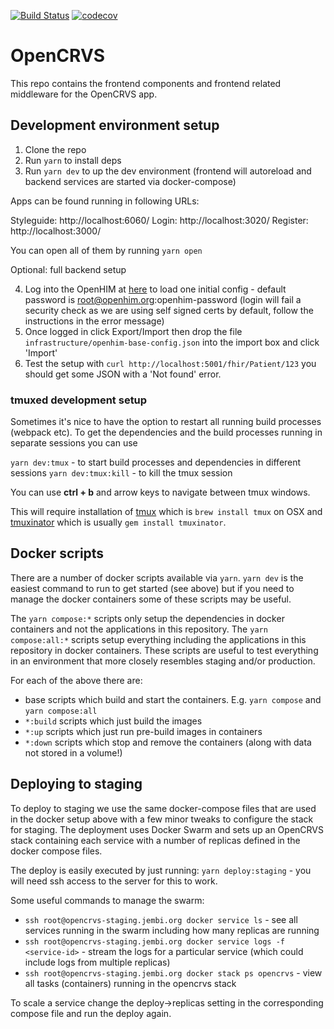 [![Build Status](https://travis-ci.com/jembi/OpenCRVS.svg?token=VAkt1HxiHGcBsXWJ7mWy&branch=master)](https://travis-ci.com/jembi/OpenCRVS) [![codecov](https://codecov.io/gh/jembi/OpenCRVS/branch/master/graph/badge.svg?token=ZDi55WmcbB)](https://codecov.io/gh/jembi/OpenCRVS)

# OpenCRVS

This repo contains the frontend components and frontend related middleware for the OpenCRVS app.

## Development environment setup

1. Clone the repo
2. Run `yarn` to install deps
3. Run `yarn dev` to up the dev environment (frontend will autoreload and backend services are started via docker-compose)

Apps can be found running in following URLs:

Styleguide: http://localhost:6060/
Login: http://localhost:3020/
Register: http://localhost:3000/

You can open all of them by running `yarn open`

Optional: full backend setup

4. Log into the OpenHIM at [here](http://localhost:8888) to load one initial config - default password is root@openhim.org:openhim-password (login will fail a security check as we are using self signed certs by default, follow the instructions in the error message)
5. Once logged in click Export/Import then drop the file `infrastructure/openhim-base-config.json` into the import box and click 'Import'
6. Test the setup with `curl http://localhost:5001/fhir/Patient/123` you should get some JSON with a 'Not found' error.

### tmuxed development setup

Sometimes it's nice to have the option to restart all running build processes (webpack etc). To get the dependencies and the build processes running in separate sessions you can use

`yarn dev:tmux` - to start build processes and dependencies in different sessions
`yarn dev:tmux:kill` - to kill the tmux session

You can use **ctrl + b** and arrow keys to navigate between tmux windows.

This will require installation of [tmux](https://github.com/tmux/tmux/wiki) which is `brew install tmux` on OSX and [tmuxinator](https://github.com/tmuxinator/tmuxinator) which is usually `gem install tmuxinator`.


## Docker scripts

There are a number of docker scripts available via `yarn`. `yarn dev` is the easiest command to run to get started (see above) but if you need to manage the docker containers some of these scripts may be useful.

The `yarn compose:*` scripts only setup the dependencies in docker containers and not the applications in this repository. The `yarn compose:all:*` scripts setup everything including the applications in this repository in docker containers. These scripts are useful to test everything in an environment that more closely resembles staging and/or production.

For each of the above there are:
  * base scripts which build and start the containers. E.g. `yarn compose` and `yarn compose:all`
  * `*:build` scripts which just build the images
  * `*:up` scripts which just run pre-build images in containers
  * `*:down` scripts which stop and remove the containers (along with data not stored in a volume!)

## Deploying to staging

To deploy to staging we use the same docker-compose files that are used in the docker setup above with a few minor tweaks to configure the stack for staging. The deployment uses Docker Swarm and sets up an OpenCRVS stack containing each service with a number of replicas defined in the docker compose files.

The deploy is easily executed by just running: `yarn deploy:staging` - you will need ssh access to the server for this to work.

Some useful commands to manage the swarm:
  * `ssh root@opencrvs-staging.jembi.org docker service ls` - see all services running in the swarm including how many replicas are running
  * `ssh root@opencrvs-staging.jembi.org docker service logs -f <service-id>` - stream the logs for a particular service (which could include logs from multiple replicas)
  * `ssh root@opencrvs-staging.jembi.org docker stack ps opencrvs` - view all tasks (containers) running in the opencrvs stack

To scale a service change the deploy->replicas setting in the corresponding compose file and run the deploy again.
